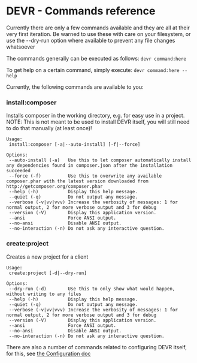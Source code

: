 DEVR - Commands reference
========================================================================================================================

Currently there are only a few commands available and they are all at their very first iteration. Be warned to use
these with care on your filesystem, or use the --dry-run option where available to prevent any file changes whatsoever

The commands generally can be executed as follows: ``devr command:here``

To get help on a certain command, simply execute: ``devr command:here --help``

Currently, the following commands are available to you:


### install:composer ###

Installs composer in the working directory, e.g. for easy use in a project.
NOTE: This is not meant to be used to install DEVR itself, you will still need to do that manually (at least once)!
```
Usage:
 install:composer [-a|--auto-install] [-f|--force]

Options:
 --auto-install (-a)   Use this to let composer automatically install any dependencies found in composer.json after the installation succeeded
 --force (-f)          Use this to overwrite any available composer.phar with the latest version downloaded from http://getcomposer.org/composer.phar
 --help (-h)           Display this help message.
 --quiet (-q)          Do not output any message.
 --verbose (-v|vv|vvv) Increase the verbosity of messages: 1 for normal output, 2 for more verbose output and 3 for debug
 --version (-V)        Display this application version.
 --ansi                Force ANSI output.
 --no-ansi             Disable ANSI output.
 --no-interaction (-n) Do not ask any interactive question.
```


### create:project ###

Creates a new project for a client
```
Usage:
 create:project [-d|--dry-run]

Options:
 --dry-run (-d)        Use this to only show what would happen, without writing to any files
 --help (-h)           Display this help message.
 --quiet (-q)          Do not output any message.
 --verbose (-v|vv|vvv) Increase the verbosity of messages: 1 for normal output, 2 for more verbose output and 3 for debug
 --version (-V)        Display this application version.
 --ansi                Force ANSI output.
 --no-ansi             Disable ANSI output.
 --no-interaction (-n) Do not ask any interactive question.
 ```

There are also a number of commands related to configuring DEVR itself, for this, see [the Configuration doc](2-Configuration.md)